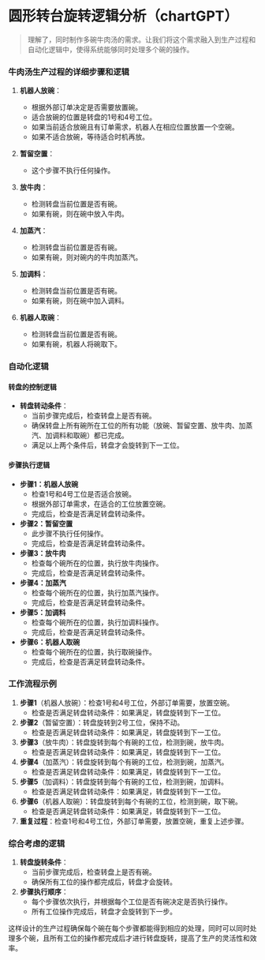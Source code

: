 # 圆形转台旋转逻辑分析（chartGPT）

>理解了，同时制作多碗牛肉汤的需求。让我们将这个需求融入到生产过程和自动化逻辑中，使得系统能够同时处理多个碗的操作。

### 牛肉汤生产过程的详细步骤和逻辑

1. **机器人放碗**：
    - 根据外部订单决定是否需要放置碗。
    - 适合放碗的位置是转盘的1号和4号工位。
    - 如果当前适合放碗且有订单需求，机器人在相应位置放置一个空碗。
    - 如果不适合放碗，等待适合时机再放。

2. **暂留空置**：
    - 这个步骤不执行任何操作。

3. **放牛肉**：
    - 检测转盘当前位置是否有碗。
    - 如果有碗，则在碗中放入牛肉。

4. **加蒸汽**：
    - 检测转盘当前位置是否有碗。
    - 如果有碗，则对碗内的牛肉加蒸汽。

5. **加调料**：
    - 检测转盘当前位置是否有碗。
    - 如果有碗，则在碗中加入调料。

6. **机器人取碗**：
    - 检测转盘当前位置是否有碗。
    - 如果有碗，机器人将碗取下。

### 自动化逻辑

#### 转盘的控制逻辑
- **转盘转动条件**：
    - 当前步骤完成后，检查转盘上是否有碗。
    - 确保转盘上所有碗所在工位的所有功能（放碗、暂留空置、放牛肉、加蒸汽、加调料和取碗）都已完成。
    - 满足以上两个条件后，转盘才会旋转到下一工位。

#### 步骤执行逻辑
- **步骤1：机器人放碗**
    - 检查1号和4号工位是否适合放碗。
    - 根据外部订单需求，在适合的工位放置空碗。
    - 完成后，检查是否满足转盘转动条件。
- **步骤2：暂留空置**
    - 此步骤不执行任何操作。
    - 完成后，检查是否满足转盘转动条件。
- **步骤3：放牛肉**
    - 检查每个碗所在的位置，执行放牛肉操作。
    - 完成后，检查是否满足转盘转动条件。
- **步骤4：加蒸汽**
    - 检查每个碗所在的位置，执行加蒸汽操作。
    - 完成后，检查是否满足转盘转动条件。
- **步骤5：加调料**
    - 检查每个碗所在的位置，执行加调料操作。
    - 完成后，检查是否满足转盘转动条件。
- **步骤6：机器人取碗**
    - 检查每个碗所在的位置，执行取碗操作。
    - 完成后，检查是否满足转盘转动条件。

### 工作流程示例
1. **步骤1**（机器人放碗）：检查1号和4号工位，外部订单需要，放置空碗。
    - 检查是否满足转盘转动条件：如果满足，转盘旋转到下一工位。
2. **步骤2**（暂留空置）：转盘旋转到2号工位，保持不动。
    - 检查是否满足转盘转动条件：如果满足，转盘旋转到下一工位。
3. **步骤3**（放牛肉）：转盘旋转到每个有碗的工位，检测到碗，放牛肉。
    - 检查是否满足转盘转动条件：如果满足，转盘旋转到下一工位。
4. **步骤4**（加蒸汽）：转盘旋转到每个有碗的工位，检测到碗，加蒸汽。
    - 检查是否满足转盘转动条件：如果满足，转盘旋转到下一工位。
5. **步骤5**（加调料）：转盘旋转到每个有碗的工位，检测到碗，加调料。
    - 检查是否满足转盘转动条件：如果满足，转盘旋转到下一工位。
6. **步骤6**（机器人取碗）：转盘旋转到每个有碗的工位，检测到碗，取下碗。
    - 检查是否满足转盘转动条件：如果满足，转盘旋转到下一工位。
7. **重复过程**：检查1号和4号工位，外部订单需要，放置空碗，重复上述步骤。

### 综合考虑的逻辑
1. **转盘旋转条件**：
    - 当前步骤完成后，检查转盘上是否有碗。
    - 确保所有工位的操作都完成后，转盘才会旋转。
2. **步骤执行顺序**：
    - 每个步骤依次执行，并根据每个工位是否有碗决定是否执行操作。
    - 所有工位操作完成后，转盘才会旋转到下一步。

这样设计的生产过程确保每个碗在每个步骤都能得到相应的处理，同时可以同时处理多个碗，且所有工位的操作都完成后才进行转盘旋转，提高了生产的灵活性和效率。